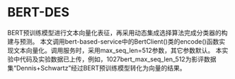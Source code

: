 # BERT-DES
BERT预训练模型进行文本向量化表征，再采用动态集成选择算法完成分类器的构建与预测。
本文调用bert-based-service中的BertClient()类的encode()函数实现文本向量化。调用服务时，采用max_seq_len=512参数，其它参数默认。
本实验中代码及实验数据已上传，例如，1027bert_max_seq_len_512为影评数据集“Dennis+Schwartz”经过BERT预训练模型转化为向量的结果。

